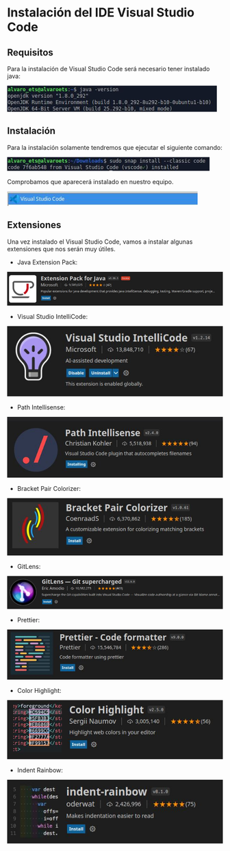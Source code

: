 # Instalación del IDE Visual Studio Code

## Requisitos

Para la instalación de Visual Studio Code será necesario tener instalado java:

<img src="img/01.JPG">

## Instalación

Para la instalación solamente tendremos que ejecutar el siguiente comando:

<img src="img/02.JPG">

Comprobamos que aparecerá instalado en nuestro equipo.

<img src="img/03.JPG">

## Extensiones

Una vez instalado el Visual Studio Code, vamos a instalar algunas extensiones que nos serán muy útiles.

- Java Extension Pack:

<img src="img/04.JPG">

- Visual Studio IntelliCode:

<img src="img/05.JPG">

- Path Intellisense:

<img src="img/06.JPG">

- Bracket Pair Colorizer:

<img src="img/07.JPG">

- GitLens:

<img src="img/08.JPG">

- Prettier:

<img src="img/09.JPG">

- Color Highlight:

<img src="img/10.JPG">

- Indent Rainbow:

<img src="img/11.JPG">
